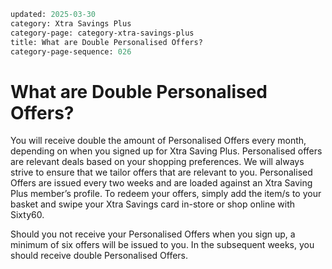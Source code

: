 ```meta
updated: 2025-03-30
category: Xtra Savings Plus
category-page: category-xtra-savings-plus
title: What are Double Personalised Offers?
category-page-sequence: 026
```

# What are Double Personalised Offers?  

You will receive double the amount of Personalised Offers every month, depending on when you signed up for Xtra Saving Plus. Personalised offers are relevant deals based on your shopping preferences. We will always strive to ensure that we tailor offers that are relevant to you. Personalised Offers are issued every two weeks and are loaded against an Xtra Saving Plus member’s profile. To redeem your offers, simply add the item/s to your basket and swipe your Xtra Savings card in-store or shop online with Sixty60. 

Should you not receive your Personalised Offers when you sign up, a minimum of six offers will be issued to you. In the subsequent weeks, you should receive double Personalised Offers.  